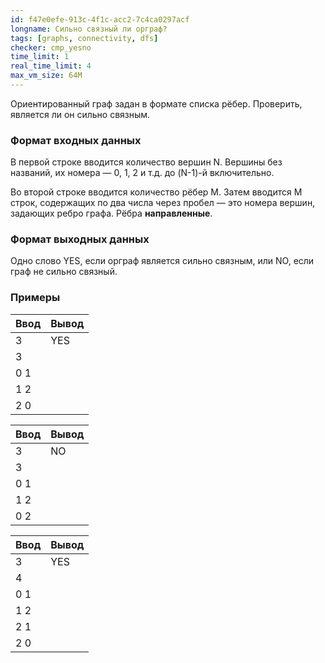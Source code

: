 ```yaml
---
id: f47e0efe-913c-4f1c-acc2-7c4ca0297acf
longname: Сильно связный ли орграф?
tags: [graphs, connectivity, dfs]
checker: cmp_yesno
time_limit: 1
real_time_limit: 4
max_vm_size: 64M
---
```


Ориентированный граф задан в формате списка рёбер. Проверить, является ли он сильно связным.

### Формат входных данных

В первой строке вводится количество вершин N. Вершины без названий, их номера — 0, 1, 2 и т.д. до (N-1)-й включительно.

Во второй строке вводится количество рёбер M. Затем вводится M строк, содержащих по два числа через пробел — это номера вершин, задающих ребро графа. Рёбра **направленные**.

### Формат выходных данных

Одно слово YES, если орграф является сильно связным, или NO, если граф не сильно связный.

### Примеры

| Ввод | Вывод |
|------|-------|
| 3    | YES   |
| 3    |       |
| 0 1  |       |
| 1 2  |       |
| 2 0  |       |


| Ввод | Вывод |
|------|-------|
| 3    | NO    |
| 3    |       |
| 0 1  |       |
| 1 2  |       |
| 0 2  |       |


| Ввод | Вывод |
|------|-------|
| 3    | YES   |
| 4    |       |
| 0 1  |       |
| 1 2  |       |
| 2 1  |       |
| 2 0  |       |